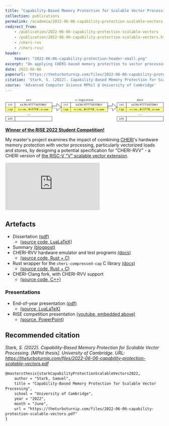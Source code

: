 ```yaml
---
title: "Capability-Based Memory Protection for Scalable Vector Processing"
collection: publications
permalink: /academia/2022-06-06-capability-protection-scalable-vectors
redirect_from:
    - /publication/2022-06-06-capability-protection-scalable-vectors
    - /publication/2022-06-06-capability-protection-scalable-vectors.html
    - /cheri-rvv
    - /cheri-rvv/
header:
    teaser: "2022-06-06-capability-protection-header-small.png"
excerpt: "On applying CHERI-based memory protection to vector processors, particularly scalable vector models e.g. Arm SVE and RISC-V &quot;V&quot;."
date: 2022-06-06
paperurl: 'https://theturboturnip.com/files/2022-06-06-capability-protection-scalable-vectors.pdf'
citation: 'Stark, S. (2022). Capability-Based Memory Protection for Scalable Vector Processing. [MPhil thesis]. University of Cambridge.'
course: 'Advanced Computer Science MPhil @ University of Cambridge'
---
```


<img src='/images/2022-06-06-capability-protection-header-small.png'><br/>

[**Winner of the RISE 2022 Student Competition!**](/posts/2022/12/cheri-rvv-rise)

My master's project examines the impact of combining [CHERI](https://www.cl.cam.ac.uk/research/security/ctsrd/cheri/)'s hardware memory protection with vector processing, particularly vectorized loads and stores, by designing a potential specification for "CHERI-RVV" - a CHERI version of [the RISC-V "V" scalable vector extension](https://github.com/riscv/riscv-v-spec).

<iframe src="https://www.youtube-nocookie.com/embed/J82OFvF3yGY" title="YouTube video player" frameborder="0" allow="accelerometer; autoplay; clipboard-write; encrypted-media; gyroscope; picture-in-picture" allowfullscreen></iframe>

## Artefacts
- Dissertation [(pdf)](/files/2022-06-06-capability-protection-scalable-vectors.pdf)
  - [(source code, LuaLaTeX)](https://github.com/theturboturnip/mphil-thesis)
- Summary [(blogpost)](/posts/2022/12/cheri-rvv-rise)
- CHERI-RVV hardware emulator and test programs [(docs)](/files/doc/rsim/index.html)
  - [(source code, Rust + C)](https://github.com/theturboturnip/riscv-v-lite)
- Rust wrapper for the `cheri-compressed-cap` C library [(docs)](/files/doc/rust_cheri_compressed_cap/index.html)
  - [(source code, Rust + C)](https://github.com/theturboturnip/cheri-compressed-cap)
- CHERI-Clang fork, with CHERI-RVV support
  - [(source code, C++)](https://github.com/theturboturnip/llvm-project)


### Presentations
- End-of-year presentation [(pdf)](/files/2022-06-06-capability-protection-scalable-vectors-presentation.pdf)
  - [(source, LuaLaTeX)](https://github.com/theturboturnip/mphil-presentation)
- RISE competition presentation [(youtube, embedded above)](https://www.youtube.com/watch?v=J82OFvF3yGY)
  - [(source, PowerPoint)](/files/2022-09-19-RISE_Presentation.pptx)


## Recommended citation

*Stark, S. (2022). Capability-Based Memory Protection for Scalable Vector Processing. [MPhil thesis]. University of Cambridge. URL: <https://theturboturnip.com/files/2022-06-06-capability-protection-scalable-vectors.pdf>*

```
@mastersthesis{starkCapabilityProtectionScalableVectors2022,
    author = "Stark, Samuel",
    title = "Capability-Based Memory Protection for Scalable Vector Processing",
    school = "University of Cambridge",
    year = "2022",
    month = "June",
    url = "https://theturboturnip.com/files/2022-06-06-capability-protection-scalable-vectors.pdf"
}
```